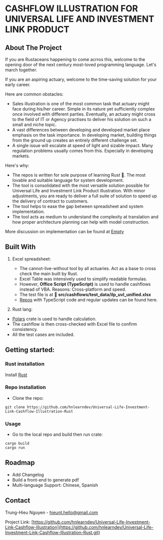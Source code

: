 # CASHFLOW ILLUSTRATION FOR UNIVERSAL LIFE AND INVESTMENT LINK PRODUCT

## About The Project

If you are Rustaceans happening to come acrros this, welcome to the opening door of the next century most-loved programming language. Let's march together.

If you are an aspiring actuary, welcome to the time-saving solution for your early career.

Here are common obstacles:

- Sales illustration is one of the most common task that actuary might face during his/her career. Simple in its nature yet sufficiently complex once involved with different parties. Eventually, an actuary might cross to the field of IT or Agency practises to deliver his solution on such a small and niche topic.
- A vast differences between developing and developed market place emphasis on the task importance. In developing market, building things from the ground up creates an entirely different challenge set.
- A single issue will escalate at speed of light and sizable impact. Many regulation problems usually comes from this. Especially in developing markets.

Here's why:
- The repos is written for sole purpose of learning Rust 🦀. The most lovable and suitable language for system development.
- The tool is consolidated with the most versatile solution possible for Universal Life and Investment Link Product illustration. With minor adjustments, you are ready to deliver a full suite of solution to speed up the delivery of contract to customers.
- The tool helps to ease the gap between spreadsheet and system implementation.
- The tool acts as medium to understand the complexity at translation and how proper architecture planning can help with model construction.

More discussion on implementation can be found at [Empty]()

## Built With

1. Excel spreadsheet:
   - The cannot-live-without tool by all actuaries. Act as a base to cross check the main built by Rust.
   - Excel Table was intensively used to simplify readable formulas.
   - However, **Office Script (TypeScript)** is used to handle cashflows instead of VBA. Reasons: Cross-platform and speed.
   - The test file is at 📁 **src/cashflows/test_data/ilp_uvl_unified.xlsx**
   - [Repos](https://github.com/hnlearndev/Universal-Life-Investment-Link-Cashflow-Illustration-Excel-SpreadSheet) with TypeScript code and regular updates can be found here.

2. Rust lang:
  - [Polars](https://pola.rs/) crate is used to handle calculation.
  - The cashflow is then cross-checked with Excel file to confirm consistency.
  - All the test cases are included.

## Getting started:

### Rust installation
Install [Rust](https://www.rust-lang.org/)

### Repo installation
- Clone the repo:
```shell
git clone https://github.com/hnlearndev/Universal-Life-Investment-Link-Cashflow-Illustration-Rust
```

### Usage
- Go to the local repo and build then run crate:
```shell
cargo build
cargo run
```

## Roadmap
- Add Changelog
- Build a front-end to generate pdf
- Multi-language Support: Chinese, Spanish

## Contact

Trung-Hieu Nguyen - hieunt.hello@gmail.com

Project Link: [https://github.com/hnlearndev/Universal-Life-Investment-Link-Cashflow-Illustration](https://github.com/hnlearndev/Universal-Life-Investment-Link-Cashflow-Illustration-Rust.git)
